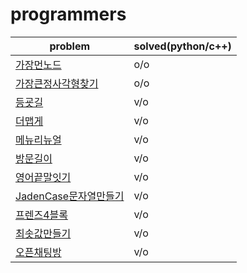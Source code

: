 # programmers

|problem|solved(python/c++)|
|---|---|
|[가장먼노드](https://programmers.co.kr/learn/courses/30/lessons/49189)|o/o|
|[가장큰정사각형찾기](https://programmers.co.kr/learn/courses/30/lessons/12905)|o/o|
|[등굣길](https://programmers.co.kr/learn/courses/30/lessons/42898)|v/o|
|[더맵게](https://programmers.co.kr/learn/courses/30/lessons/42626)|v/o|
|[메뉴리뉴얼](https://programmers.co.kr/learn/courses/30/lessons/72411)|v/o|
|[방문길이](https://programmers.co.kr/learn/courses/30/lessons/49994)|v/o|
|[영어끝말잇기](https://programmers.co.kr/learn/courses/30/lessons/12981)|v/o|
|[JadenCase문자열만들기](https://programmers.co.kr/learn/courses/30/lessons/12951)|v/o|
|[프렌즈4블록](https://programmers.co.kr/learn/courses/30/lessons/17679)|v/o|
|[최솟값만들기](https://programmers.co.kr/learn/courses/30/lessons/12941)|v/o|
|[오픈채팅방](https://programmers.co.kr/learn/courses/30/lessons/42888)|v/o|




